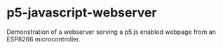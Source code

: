 # p5-javascript-webserver
Demonstration of a webserver serving a p5.js enabled webpage from an ESP8266 microcontroller.
